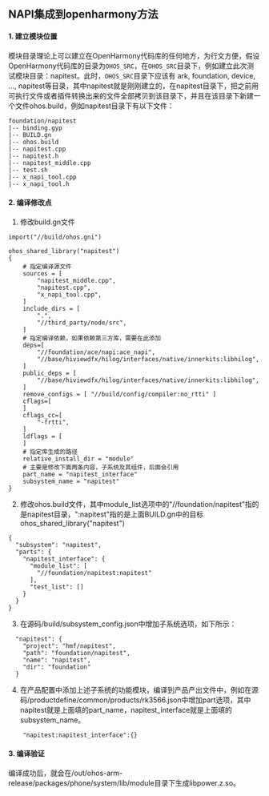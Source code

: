 ## NAPI集成到openharmony方法

#### 1. 建立模块位置

模块目录理论上可以建立在OpenHarmony代码库的任何地方，为行文方便，假设OpenHarmony代码库的目录为`OHOS_SRC`，在`OHOS_SRC`目录下，例如建立此次测试模块目录：napitest。此时，`OHOS_SRC`目录下应该有 ark, foundation, device, …, napitest等目录，其中napitest就是刚刚建立的，在napitest目录下，把之前用可执行文件或者插件转换出来的文件全部拷贝到该目录下，并且在该目录下新建一个文件ohos.build，例如napitest目录下有以下文件：

    foundation/napitest
    |-- binding.gyp
    |-- BUILD.gn
    |-- ohos.build
    |-- napitest.cpp
    |-- napitest.h
    |-- napitest_middle.cpp
    |-- test.sh
    |-- x_napi_tool.cpp
    |-- x_napi_tool.h

#### 2. 编译修改点

1. 修改build.gn文件

```
import("//build/ohos.gni")

ohos_shared_library("napitest")
{
    # 指定编译源文件
    sources = [
        "napitest_middle.cpp",
        "napitest.cpp",
        "x_napi_tool.cpp",
    ]
    include_dirs = [
        ".",
        "//third_party/node/src",
    ]
    # 指定编译依赖，如果依赖第三方库，需要在此添加
    deps=[
        "//foundation/ace/napi:ace_napi",
        "//base/hiviewdfx/hilog/interfaces/native/innerkits:libhilog",
    ]
    public_deps = [
        "//base/hiviewdfx/hilog/interfaces/native/innerkits:libhilog",
    ]
    remove_configs = [ "//build/config/compiler:no_rtti" ]
    cflags=[
    ]
    cflags_cc=[
        "-frtti",
    ]
    ldflags = [
    ]
    # 指定库生成的路径
    relative_install_dir = "module"
    # 主要是修改下面两条内容，子系统及其组件，后面会引用
    part_name = "napitest_interface"
    subsystem_name = "napitest"
}
```

2. 修改ohos.build文件，其中module_list选项中的"//foundation/napitest"指的是napitest目录，":napitest"指的是上面BUILD.gn中的目标ohos_shared_library("napitest")

```
{
  "subsystem": "napitest",
  "parts": {
    "napitest_interface": {
      "module_list": [
        "//foundation/napitest:napitest"
      ],
      "test_list": []
    }
  }
}
```

3. 在源码/build/subsystem_config.json中增加子系统选项，如下所示：

```
  "napitest": {
    "project": "hmf/napitest",
    "path": "foundation/napitest",
    "name": "napitest",
    "dir": "foundation"
  }
```

4. 在产品配置中添加上述子系统的功能模块，编译到产品产出文件中，例如在源码/productdefine/common/products/rk3566.json中增加part选项，其中napitest就是上面填的part_name，napitest_interface就是上面填的subsystem_name。

```
    "napitest:napitest_interface":{}
```

#### 3. 编译验证

编译成功后，就会在/out/ohos-arm-release/packages/phone/system/lib/module目录下生成libpower.z.so。